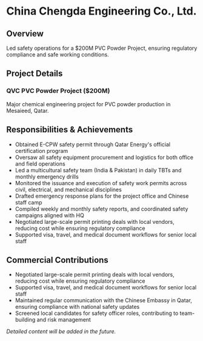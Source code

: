# China Chengda Engineering Co., Ltd.

## Overview

Led safety operations for a $200M PVC Powder Project, ensuring regulatory compliance and safe working conditions.

## Project Details

### QVC PVC Powder Project ($200M)
Major chemical engineering project for PVC powder production in Mesaieed, Qatar.

## Responsibilities & Achievements

* Obtained E-CPW safety permit through Qatar Energy's official certification program
* Oversaw all safety equipment procurement and logistics for both office and field operations
* Led a multicultural safety team (India & Pakistan) in daily TBTs and monthly emergency drills
* Monitored the issuance and execution of safety work permits across civil, electrical, and mechanical disciplines
* Drafted emergency response plans for the project office and Chinese staff camp
* Compiled weekly and monthly safety reports, and coordinated safety campaigns aligned with HQ
* Negotiated large-scale permit printing deals with local vendors, reducing cost while ensuring regulatory compliance
* Supported visa, travel, and medical document workflows for senior local staff

## Commercial Contributions

* Negotiated large-scale permit printing deals with local vendors, reducing cost while ensuring regulatory compliance
* Supported visa, travel, and medical document workflows for senior local staff
* Maintained regular communication with the Chinese Embassy in Qatar, ensuring compliance with national safety updates
* Screened local candidates for safety officer roles, contributing to team-building and risk management

*Detailed content will be added in the future.* 